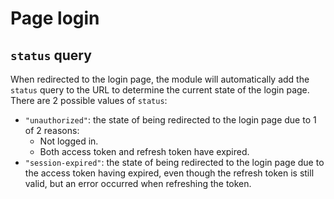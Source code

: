 # Page login

## `status` query

When redirected to the login page, the module will automatically add the `status` query to the URL to determine the current state of the login page. There are 2 possible values of `status`:

- `"unauthorized"`: the state of being redirected to the login page due to 1 of 2 reasons:
  - Not logged in.
  - Both access token and refresh token have expired.
- `"session-expired"`: the state of being redirected to the login page due to the access token having expired, even though the refresh token is still valid, but an error occurred when refreshing the token.
